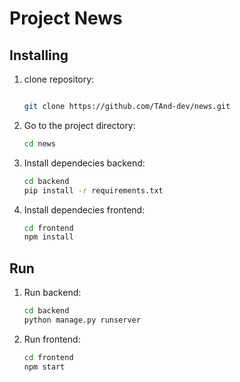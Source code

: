 # Project News

## Installing

1. clone repository:

    ```bash

    git clone https://github.com/TAnd-dev/news.git
    ```

2. Go to the project directory:

    ```bash
    cd news
    ```

3. Install dependecies backend:

    ```bash
    cd backend
    pip install -r requirements.txt
    ```

4. Install dependecies frontend:

    ```bash
    cd frontend
    npm install
    ```

## Run

1. Run backend:

    ```bash
    cd backend
    python manage.py runserver
    ```

2. Run frontend:

    ```bash
    cd frontend
    npm start
    ```

